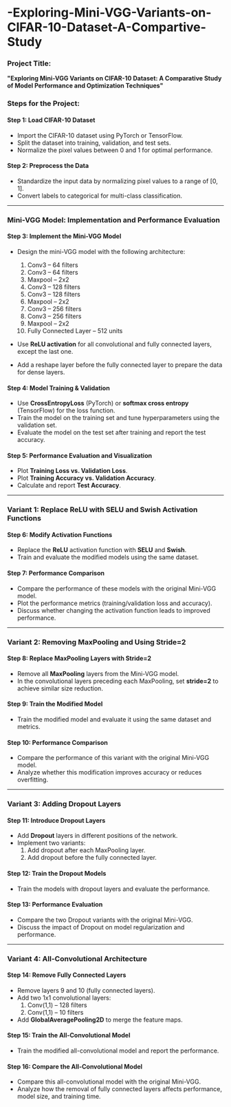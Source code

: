 # -Exploring-Mini-VGG-Variants-on-CIFAR-10-Dataset-A-Compartive-Study



### Project Title:
**"Exploring Mini-VGG Variants on CIFAR-10 Dataset: A Comparative Study of Model Performance and Optimization Techniques"**

### Steps for the Project:

#### Step 1: Load CIFAR-10 Dataset
- Import the CIFAR-10 dataset using PyTorch or TensorFlow.
- Split the dataset into training, validation, and test sets.
- Normalize the pixel values between 0 and 1 for optimal performance.

#### Step 2: Preprocess the Data
- Standardize the input data by normalizing pixel values to a range of [0, 1].
- Convert labels to categorical for multi-class classification.

---

### Mini-VGG Model: Implementation and Performance Evaluation

#### Step 3: Implement the Mini-VGG Model
- Design the mini-VGG model with the following architecture:
  1. Conv3 – 64 filters
  2. Conv3 – 64 filters
  3. Maxpool – 2x2
  4. Conv3 – 128 filters
  5. Conv3 – 128 filters
  6. Maxpool – 2x2
  7. Conv3 – 256 filters
  8. Conv3 – 256 filters
  9. Maxpool – 2x2
  10. Fully Connected Layer – 512 units
  
- Use **ReLU activation** for all convolutional and fully connected layers, except the last one.
- Add a reshape layer before the fully connected layer to prepare the data for dense layers.

#### Step 4: Model Training & Validation
- Use **CrossEntropyLoss** (PyTorch) or **softmax cross entropy** (TensorFlow) for the loss function.
- Train the model on the training set and tune hyperparameters using the validation set.
- Evaluate the model on the test set after training and report the test accuracy.

#### Step 5: Performance Evaluation and Visualization
- Plot **Training Loss vs. Validation Loss**.
- Plot **Training Accuracy vs. Validation Accuracy**.
- Calculate and report **Test Accuracy**.

---

### Variant 1: Replace ReLU with SELU and Swish Activation Functions

#### Step 6: Modify Activation Functions
- Replace the **ReLU** activation function with **SELU** and **Swish**.
- Train and evaluate the modified models using the same dataset.

#### Step 7: Performance Comparison
- Compare the performance of these models with the original Mini-VGG model.
- Plot the performance metrics (training/validation loss and accuracy).
- Discuss whether changing the activation function leads to improved performance.

---

### Variant 2: Removing MaxPooling and Using Stride=2

#### Step 8: Replace MaxPooling Layers with Stride=2
- Remove all **MaxPooling** layers from the Mini-VGG model.
- In the convolutional layers preceding each MaxPooling, set **stride=2** to achieve similar size reduction.

#### Step 9: Train the Modified Model
- Train the modified model and evaluate it using the same dataset and metrics.

#### Step 10: Performance Comparison
- Compare the performance of this variant with the original Mini-VGG model.
- Analyze whether this modification improves accuracy or reduces overfitting.

---

### Variant 3: Adding Dropout Layers

#### Step 11: Introduce Dropout Layers
- Add **Dropout** layers in different positions of the network.
- Implement two variants:
  1. Add dropout after each MaxPooling layer.
  2. Add dropout before the fully connected layer.

#### Step 12: Train the Dropout Models
- Train the models with dropout layers and evaluate the performance.

#### Step 13: Performance Evaluation
- Compare the two Dropout variants with the original Mini-VGG.
- Discuss the impact of Dropout on model regularization and performance.

---

### Variant 4: All-Convolutional Architecture

#### Step 14: Remove Fully Connected Layers
- Remove layers 9 and 10 (fully connected layers).
- Add two 1x1 convolutional layers:
  1. Conv(1,1) – 128 filters
  2. Conv(1,1) – 10 filters
- Add **GlobalAveragePooling2D** to merge the feature maps.

#### Step 15: Train the All-Convolutional Model
- Train the modified all-convolutional model and report the performance.

#### Step 16: Compare the All-Convolutional Model
- Compare this all-convolutional model with the original Mini-VGG.
- Analyze how the removal of fully connected layers affects performance, model size, and training time.

